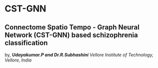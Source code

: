 # CST-GNN
## Connectome Spatio Tempo - Graph Neural Network (CST-GNN) based schizophrenia classification
by, _**Udayakumar.P and Dr.R.Subhashini**_
_Vellore Institute of Technology, Vellore, India_
